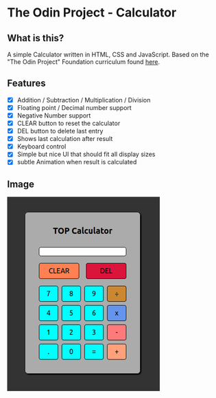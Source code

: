 # The Odin Project - Calculator

## What is this?

A simple Calculator written in HTML, CSS and JavaScript. Based on the "The Odin Project" Foundation curriculum found [here](https://www.theodinproject.com/paths/foundations/courses/foundations/lessons/calculator).

## Features

- [x] Addition / Subtraction / Multiplication / Division
- [x] Floating point / Decimal number support
- [x] Negative Number support
- [x] CLEAR button to reset the calculator
- [x] DEL button to delete last entry
- [x] Shows last calculation after result
- [x] Keyboard control
- [x] Simple but nice UI that should fit all display sizes
- [x] subtle Animation when result is calculated

## Image

![Calculator Example Image](./assets/top_Calculator_Example.png "Calculator Example Image")
